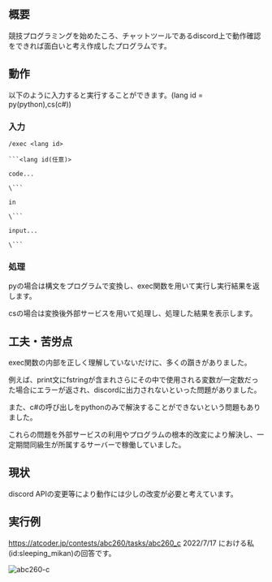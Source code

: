 ## 概要

競技プログラミングを始めたころ、チャットツールであるdiscord上で動作確認をできれば面白いと考え作成したプログラムです。

## 動作

以下のように入力すると実行することができます。(lang id = py(python),cs(c#))

### 入力

```
/exec <lang id>

```<lang id(任意)>

code...

\```

in

\```

input...

\```
```

### 処理

pyの場合は構文をプログラムで変換し、exec関数を用いて実行し実行結果を返します。

csの場合は変換後外部サービスを用いて処理し、処理した結果を表示します。

## 工夫・苦労点

exec関数の内部を正しく理解していないだけに、多くの躓きがありました。

例えば、print文にfstringが含まれさらにその中で使用される変数が一定数だった場合にエラーが返され、discordに出力されないといった問題がありました。

また、c#の呼び出しをpythonのみで解決することができないという問題もありました。

これらの問題を外部サービスの利用やプログラムの根本的改変により解決し、一定期間同級生が所属するサーバーで稼働していました。

## 現状

discord APIの変更等により動作には少しの改変が必要と考えています。

## 実行例

https://atcoder.jp/contests/abc260/tasks/abc260_c 2022/7/17 における私(id:sleeping_mikan)の回答です。

![abc260-c](https://github.com/f-atsuhiro/code-executer-bot/assets/163499167/b54ad70b-45f2-4f82-8899-2b9ef245ae10)

